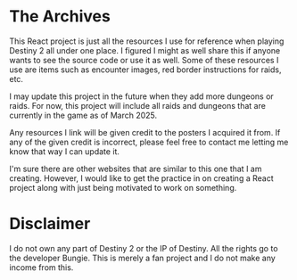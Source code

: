 # The Archives

This React project is just all the resources I use for reference when playing Destiny 2 all under one place. I figured I might as well share this if anyone wants to see the source code or use it as well. Some of these resources I use are items such as encounter images, red border instructions for raids, etc.

I may update this project in the future when they add more dungeons or raids. For now, this project will include all raids and dungeons that are currently in the game as of March 2025.

Any resources I link will be given credit to the posters I acquired it from. If any of the given credit is incorrect, please feel free to contact me letting me know that way I can update it.

I'm sure there are other websites that are similar to this one that I am creating. However, I would like to get the practice in on creating a React project along with just being motivated to work on something.

# Disclaimer

I do not own any part of Destiny 2 or the IP of Destiny. All the rights go to the developer Bungie. This is merely a fan project and I do not make any income from this.
